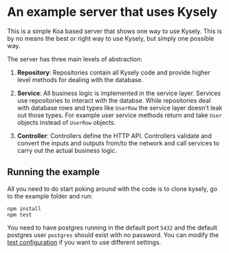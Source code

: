 # An example server that uses Kysely

This is a simple Koa based server that shows one way to use Kysely. This is by no means the best or right way to use Kysely, but simply one possible way.

The server has three main levels of abstraction:

1. **Repository**: Repositories contain all Kysely code and provide higher level methods for dealing with the database.

2. **Service**: All business logic is implemented in the service layer. Services use repositories to interact with the databse. While repositories deal with database rows and types like `UserRow` the service layer doesn't leak out those types. For example user service methods return and take `User` objects instead of `UserRow` objects.

3. **Controller**: Controllers define the HTTP API. Controllers validate and convert the inputs and outputs from/to the network and call services to carry out the actual business logic.

## Running the example

All you need to do start poking around with the code is to clone kysely, go to the example folder and run:

```
npm install
npm test
```

You need to have postgres running in the default port `5432` and the default postgres user `postgres` should exist with no password. You can modify the [test configuration](https://github.com/koskimas/kysely/blob/master/example/test/test-config.ts) if you want to use different settings.